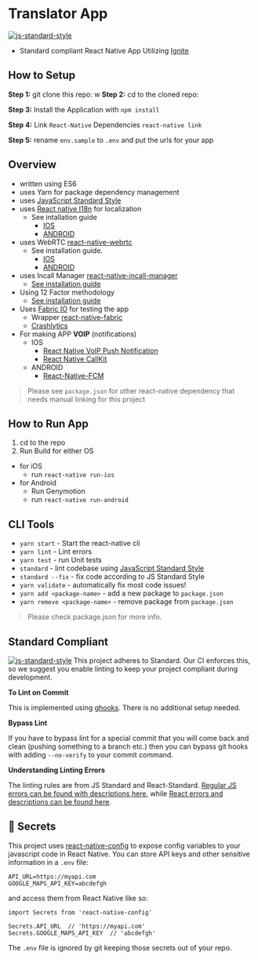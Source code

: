 #  Translator App
[![js-standard-style](https://img.shields.io/badge/code%20style-standard-brightgreen.svg?style=flat)](http://standardjs.com/)

* Standard compliant React Native App Utilizing [Ignite](https://github.com/infinitered/ignite)

## How to Setup

**Step 1:** git clone this repo:
w
**Step 2:** cd to the cloned repo:

**Step 3:** Install the Application with `npm install`

**Step 4:** Link `React-Native` Dependencies `react-native link`

**Step 5:** rename `env.sample` to `.env` and put the urls for your app

## Overview

- written using ES6
- uses Yarn for package dependency management
- uses [JavaScript Standard Style](http://standardjs.com/)
- uses [React native I18n](https://github.com/AlexanderZaytsev/react-native-i18n#ios) for localization
  * See intallation guide
    * [IOS](https://github.com/AlexanderZaytsev/react-native-i18n#ios)
    * [ANDROID](https://github.com/AlexanderZaytsev/react-native-i18n#android)
- uses WebRTC [react-native-webrtc](https://github.com/oney/react-native-webrtc)
  * See installation guide.
    * [IOS](https://github.com/oney/react-native-webrtc/blob/master/Documentation/iOSInstallation.md)
    * [ANDROID](https://github.com/oney/react-native-webrtc/blob/master/Documentation/AndroidInstallation.md)
- uses Incall Manager [react-native-incall-manager](https://github.com/zxcpoiu/react-native-incall-manager)
  * [See installation guide](https://github.com/zxcpoiu/react-native-incall-manager#installation)
- Using 12 Factor methodology
  * [See installation guide](https://github.com/luggit/react-native-config)
- Uses [Fabric IO](https://fabric.io) for testing the app
    - Wrapper [react-native-fabric](https://github.com/corymsmith/react-native-fabric)
    - [Crashlytics](https://github.com/corymsmith/react-native-fabric#crashlytics-usage)
- For making APP **VOIP** (notifications)
  - IOS
    - [React Native VoIP Push Notification](https://github.com/ianlin/react-native-voip-push-notification?files=1)
    - [React Native CallKit](https://github.com/ianlin/react-native-callkit)
  - ANDROID
    - [React-Native-FCM](https://github.com/evollu/react-native-fcm)

> Please see `package.json` for other react-native dependency that needs manual linking for this project


## How to Run App

1. cd to the repo
2. Run Build for either OS
  * for iOS
    * run `react-native run-ios`
  * for Android
    * Run Genymotion
    * run `react-native run-android`


## CLI Tools

- `yarn start` - Start the react-native cli
- `yarn lint` - Lint errors
- `yarn test` - run Unit tests
- `standard` - lint codebase using [JavaScript Standard Style](http://standardjs.com)
- `standard --fix` - fix code according to JS Standard Style
- `yarn validate` - automatically fix most code issues!
- `yarn add <package-name>` - add a new package to `package.json`
- `yarn remove <package-name>` - remove package from `package.json`

> Please check package.json for more info.

## Standard Compliant

[![js-standard-style](https://cdn.rawgit.com/feross/standard/master/badge.svg)](https://github.com/feross/standard)
This project adheres to Standard.  Our CI enforces this, so we suggest you enable linting to keep your project compliant during development.

**To Lint on Commit**

This is implemented using [ghooks](https://github.com/gtramontina/ghooks). There is no additional setup needed.

**Bypass Lint**

If you have to bypass lint for a special commit that you will come back and clean (pushing something to a branch etc.) then you can bypass git hooks with adding `--no-verify` to your commit command.

**Understanding Linting Errors**

The linting rules are from JS Standard and React-Standard.  [Regular JS errors can be found with descriptions here](http://eslint.org/docs/rules/), while [React errors and descriptions can be found here](https://github.com/yannickcr/eslint-plugin-react).

## :closed_lock_with_key: Secrets

This project uses [react-native-config](https://github.com/luggit/react-native-config) to expose config variables to your javascript code in React Native. You can store API keys
and other sensitive information in a `.env` file:

```
API_URL=https://myapi.com
GOOGLE_MAPS_API_KEY=abcdefgh
```

and access them from React Native like so:

```
import Secrets from 'react-native-config'

Secrets.API_URL  // 'https://myapi.com'
Secrets.GOOGLE_MAPS_API_KEY  // 'abcdefgh'
```

The `.env` file is ignored by git keeping those secrets out of your repo.
